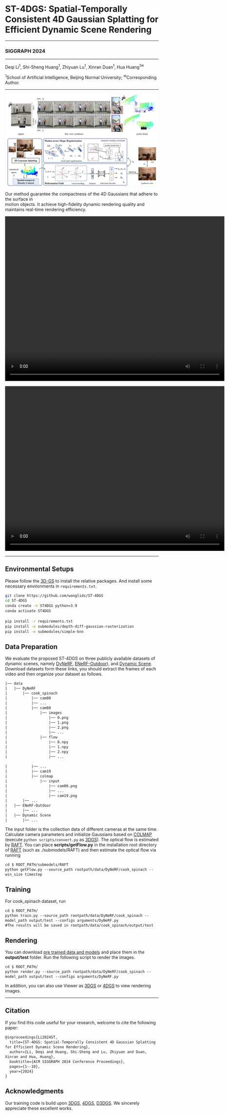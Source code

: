 
# ST-4DGS: Spatial-Temporally Consistent 4D Gaussian Splatting for Efficient Dynamic Scene Rendering
***
### SIGGRAPH 2024
***
Deqi Li<sup>1</sup>, Shi-Sheng Huang<sup>1</sup>, Zhiyuan Lu<sup>1</sup>, Xinran Duan<sup>1</sup>, Hua Huang<sup>1✉</sup>

<sup>1</sup>School of Artificial Intelligence, Beijing Normal University; <sup>✉</sup>Corresponding Author.
***

![block](asset/ST-4DGS.jpg)


Our method guarantee the compactness of the 4D Gaussians that adhere to the surface in  
motion objects. It achieve  high-fidelity dynamic rendering quality and maintains real-time rendering efficiency.

<video src="asset/cut_roasted_beef.mp4" controls="controls" width="720" height="540" loop="loop" preload="auto"></video>

<video src="asset/Ballon.mp4" controls="controls" width="720" height="540" loop="loop" preload="auto"></video>

***

## Environmental Setups
Please follow the [3D-GS](https://github.com/graphdeco-inria/gaussian-splatting) to install the relative packages. And install some necessary environments in ```requirements.txt```.

```bash
git clone https://github.com/wanglids/ST-4DGS
cd ST-4DGS
conda create -n ST4DGS python=3.9
conda activate ST4DGS

pip install -r requirements.txt
pip install -e submodules/depth-diff-gaussian-rasterization
pip install -e submodules/simple-knn
```

## Data Preparation
We evaluate the proposed ST-4DGS on three publicly available datasets of dynamic scenes, namely [DyNeRF](https://github.com/facebookresearch/Neural_3D_Video), [ENeRF-Outdoor](https://github.com/zju3dv/ENeRF/blob/master/docs/enerf_outdoor.md)), and [Dynamic Scene](https://gorokee.github.io/jsyoon/dynamic_synth/). Download datasets form these links, you should extract the frames of each video and then organize your dataset as follows.
```
|── data
|	|── DyNeRF
|		|── cook_spinach
|			|── cam00
|			|── ...
|			|── cam08
|				|── images
|					|── 0.png
|					|── 1.png
|					|── 2.png
|					|── ...
|				|── flow
|					|── 0.npy
|					|── 1.npy
|					|── 2.npy
|					|── ...

|			|── ...
|			|── cam19
|			|── colmap
|				|── input
|					|── cam00.png
|					|── ...
|					|── cam19.png
|		|── ...
|	|── ENeRF-Outdoor
|		|── ...
|	|── Dynamic Scene
|		|── ...
```
The input folder is the collection data of different cameras at the same time. Calculate camera parameters and initialize Gaussians based on [COLMAP](https://github.com/colmap/colmap) (execute ```python scripts/convert.py``` as [3DGS](https://github.com/graphdeco-inria/gaussian-splatting)). The optical flow is estimated by [RAFT](https://github.com/princeton-vl/RAFT). You can place **scripts/getFlow.py** in the installation root directory of [RAFT](https://github.com/princeton-vl/RAFT) (such as ./submodels/RAFT) and then estimate the optical flow via running
```
cd $ ROOT_PATH/submodels/RAFT
python getFlow.py --source_path rootpath/data/DyNeRF/cook_spinach --win_size timestep
```


## Training 
For cook_spinach dataset, run
```
cd $ ROOT_PATH/
python train.py --source_path rootpath/data/DyNeRF/cook_spinach --model_path output/test --configs arguments/DyNeRF.py    
#The results will be saved in rootpath/data/cook_spinach/output/test
```


## Rendering
You can download [pre trained data and models](https://drive.google.com/drive/folders/1sS5XDBkcAz4A4Lovl7-h-gsWF51nwy9F?usp=sharing) and place them in the **output/test** folder. Run the following script to render the images.
```
cd $ ROOT_PATH/
python render.py --source_path rootpath/data/DyNeRF/cook_spinach --model_path output/test --configs arguments/DyNeRF.py
```

In addition, you can also use Viewer as [3DGS](https://github.com/graphdeco-inria/gaussian-splatting) or [4DGS](https://github.com/hustvl/4DGaussians) to view rendering images.

---

## Citation
If you find this code useful for your research, welcome to cite the following paper:
```
@inproceedings{Li2024ST,
  title={ST-4DGS: Spatial-Temporally Consistent 4D Gaussian Splatting for Efficient Dynamic Scene Rendering},
  author={Li, Deqi and Huang, Shi-Sheng and Lu, Zhiyuan and Duan, Xinran and Hua, Huang},
  booktitle={ACM SIGGRAPH 2024 Conference Proceedings},
  pages={1--10},
  year={2024}
}
```
## Acknowledgments
Our training code is build upon [3DGS](https://github.com/graphdeco-inria/gaussian-splatting), [4DGS](https://github.com/hustvl/4DGaussians), [D3DGS](https://dynamic3dgaussians.github.io/). We sincerely appreciate these excellent works.

